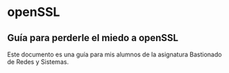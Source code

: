 # openSSL
## Guía para perderle el miedo a openSSL
Este documento es una guía para mis alumnos de la asignatura Bastionado de Redes y Sistemas.
